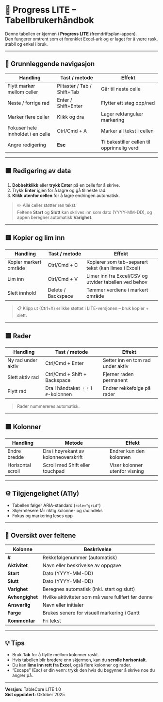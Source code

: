 # 📘 Progress LITE – Tabellbrukerhåndbok

Denne tabellen er kjernen i **Progress LITE** (fremdriftsplan-appen).  
Den fungerer omtrent som et forenklet Excel-ark og er laget for å være rask, stabil og enkel i bruk.

---

## 🔹 Grunnleggende navigasjon

| Handling | Tast / metode | Effekt |
|-----------|----------------|--------|
| Flytt markør mellom celler | Piltaster / Tab / Shift+Tab | Går til neste celle |
| Neste / forrige rad | Enter / Shift+Enter | Flytter ett steg opp/ned |
| Marker flere celler | Klikk og dra | Lager rektangulær markering |
| Fokuser hele innholdet i en celle | Ctrl/Cmd + A | Marker all tekst i cellen |
| Angre redigering | **Esc** | Tilbakestiller cellen til opprinnelig verdi |

---

## 🟩 Redigering av data

1. **Dobbeltklikk** eller **trykk Enter** på en celle for å skrive.  
2. Trykk **Enter** igjen for å lagre og gå til neste rad.  
3. **Klikk utenfor cellen** for å lagre endringen automatisk.

> ✏️ Alle celler støtter ren tekst.  
> Feltene **Start** og **Slutt** kan skrives inn som dato (YYYY-MM-DD), og appen beregner automatisk **Varighet**.

---

## 🟨 Kopier og lim inn

| Handling | Tast / metode | Effekt |
|-----------|----------------|--------|
| Kopier markert område | Ctrl/Cmd + C | Kopierer som tab-separert tekst (kan limes i Excel) |
| Lim inn | Ctrl/Cmd + V | Limer inn fra Excel/CSV og utvider tabellen ved behov |
| Slett innhold | Delete / Backspace | Tømmer verdiene i markert område |

> 📋 Klipp ut (Ctrl+X) er ikke støttet i LITE-versjonen – bruk kopier + slett.

---

## 🟦 Rader

| Handling | Tast / metode | Effekt |
|-----------|----------------|--------|
| Ny rad under aktiv | Ctrl/Cmd + Enter | Setter inn en tom rad under aktiv |
| Slett aktiv rad | Ctrl/Cmd + Shift + Backspace | Fjerner raden permanent |
| Flytt rad | Dra i håndtaket `⋮⋮` i `#`-kolonnen | Endrer rekkefølge på rader |

> Rader nummereres automatisk.

---

## 🟪 Kolonner

| Handling | Metode | Effekt |
|-----------|---------|--------|
| Endre bredde | Dra i høyrekant av kolonneoverskrift | Endrer kun den kolonnen |
| Horisontal scroll | Scroll med Shift eller touchpad | Viser kolonner utenfor visning |

---

## ⚙️ Tilgjengelighet (A11y)

- Tabellen følger ARIA-standard (`role="grid"`)
- Skjermlesere får riktig kolonne- og radindeks
- Fokus og markering leses opp

---

## 🧭 Oversikt over feltene

| Kolonne | Beskrivelse |
|----------|-------------|
| **#** | Rekkefølgenummer (automatisk) |
| **Aktivitet** | Navn eller beskrivelse av oppgave |
| **Start** | Dato (YYYY-MM-DD) |
| **Slutt** | Dato (YYYY-MM-DD) |
| **Varighet** | Beregnes automatisk (inkl. start og slutt) |
| **Avhengighet** | Hvilke aktiviteter som må være fullført før denne |
| **Ansvarlig** | Navn eller initialer |
| **Farge** | Brukes senere for visuell markering i Gantt |
| **Kommentar** | Fri tekst |

---

## 💡 Tips

- Bruk **Tab** for å flytte mellom kolonner raskt.
- Hvis tabellen blir bredere enn skjermen, kan du **scrolle horisontalt**.
- Du kan **lime inn rett fra Excel**, også flere kolonner og rader.
- “Escape” (Esc) er din venn: trykk den hvis du begynner å skrive noe du angrer på.

---

**Versjon:** TableCore LITE 1.0  
**Sist oppdatert:** Oktober 2025  

